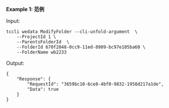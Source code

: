 **Example 1: 范例**



Input: 

```
tccli wedata ModifyFolder --cli-unfold-argument  \
    --ProjectId 1 \
    --ParentsFolderId  \
    --FolderId 670f2048-0cc9-11ed-8909-bc97e105ba60 \
    --FolderName wb2233
```

Output: 
```
{
    "Response": {
        "RequestId": "3659bc10-6ce8-4bf0-9832-1958d217a1de",
        "Data": true
    }
}
```

